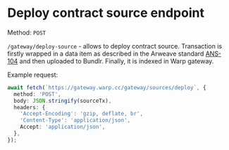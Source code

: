 # Deploy contract source endpoint

Method: `POST`

`/gateway/deploy-source` - allows to deploy contract source. Transaction is firstly wrapped in a data item as described in the Arweave standard [ANS-104](https://github.com/ArweaveTeam/arweave-standards/blob/master/ans/ANS-104.md) and then uploaded to Bundlr. Finally, it is indexed in Warp gateway.

Example request:

```ts
await fetch(`https://gateway.warp.cc/gateway/sources/deploy`, {
  method: 'POST',
  body: JSON.stringify(sourceTx),
  headers: {
    'Accept-Encoding': 'gzip, deflate, br',
    'Content-Type': 'application/json',
    Accept: 'application/json',
  },
});
```
